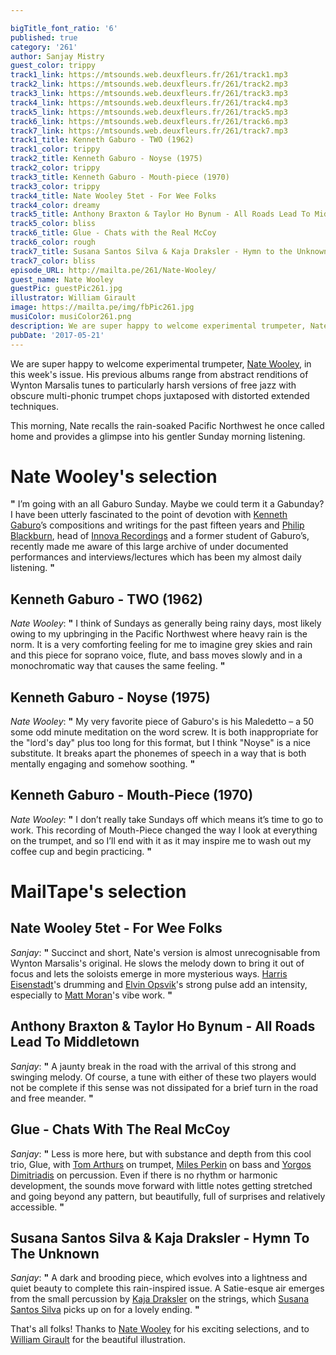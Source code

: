 ```yaml
---

bigTitle_font_ratio: '6'
published: true
category: '261'
author: Sanjay Mistry
guest_color: trippy
track1_link: https://mtsounds.web.deuxfleurs.fr/261/track1.mp3
track2_link: https://mtsounds.web.deuxfleurs.fr/261/track2.mp3
track3_link: https://mtsounds.web.deuxfleurs.fr/261/track3.mp3
track4_link: https://mtsounds.web.deuxfleurs.fr/261/track4.mp3
track5_link: https://mtsounds.web.deuxfleurs.fr/261/track5.mp3
track6_link: https://mtsounds.web.deuxfleurs.fr/261/track6.mp3
track7_link: https://mtsounds.web.deuxfleurs.fr/261/track7.mp3
track1_title: Kenneth Gaburo - TWO (1962)
track1_color: trippy
track2_title: Kenneth Gaburo - Noyse (1975)
track2_color: trippy
track3_title: Kenneth Gaburo - Mouth-piece (1970)
track3_color: trippy
track4_title: Nate Wooley 5tet - For Wee Folks
track4_color: dreamy
track5_title: Anthony Braxton & Taylor Ho Bynum - All Roads Lead To Middletown
track5_color: bliss
track6_title: Glue - Chats with the Real McCoy
track6_color: rough
track7_title: Susana Santos Silva & Kaja Draksler - Hymn to the Unknown
track7_color: bliss
episode_URL: http://mailta.pe/261/Nate-Wooley/
guest_name: Nate Wooley
guestPic: guestPic261.jpg
illustrator: William Girault
image: https://mailta.pe/img/fbPic261.jpg
musiColor: musiColor261.png
description: We are super happy to welcome experimental trumpeter, Nate Wooley, in this week's issue. Nate recalls the rain-soaked Pacific Northwest he once called home and provides a glimpse into his gentler Sunday morning listening.
pubDate: '2017-05-21'
---
```

We are super happy to welcome experimental trumpeter, [Nate Wooley](http://natewooley.com/), in this week's issue. His previous albums range from abstract renditions of Wynton Marsalis tunes to particularly harsh versions of free jazz with obscure multi-phonic trumpet chops juxtaposed with distorted extended techniques.
<p>This morning, Nate recalls the rain-soaked Pacific Northwest he once called home and provides a glimpse into his gentler Sunday morning listening.

# Nate Wooley's selection

**"** I’m going with an all Gaburo Sunday. Maybe we could term it a Gabunday? I have been utterly fascinated to the point of devotion with [Kenneth Gaburo](https://en.wikipedia.org/wiki/Kenneth_Gaburo)’s compositions and writings for the past fifteen years and [Philip Blackburn](http://philipblackburn.com/), head of [Innova Recordings](https://www.innova.mu/) and a former student of Gaburo’s, recently made me aware of this large archive of under documented performances and interviews/lectures which has been my almost daily listening. **"** 

## Kenneth Gaburo - TWO (1962)
_Nate Wooley_: **"** I think of Sundays as generally being rainy days, most likely owing to my upbringing in the Pacific Northwest where heavy rain is the norm. It is a very comforting feeling for me to imagine grey skies and rain and this piece for soprano voice, flute, and bass moves slowly and in a monochromatic way that causes the same feeling. **"** 

## Kenneth Gaburo - Noyse (1975)
_Nate Wooley_: **"** My very favorite piece of Gaburo's is his Maledetto – a 50 some odd minute meditation on the word screw. It is both inappropriate for the "lord's day" plus too long for this format, but I think "Noyse" is a nice substitute. It breaks apart the phonemes of speech in a way that is both mentally engaging and somehow soothing. **"** 

## Kenneth Gaburo - Mouth-Piece (1970)
_Nate Wooley_: **"** I don’t really take Sundays off which means it’s time to go to work. This recording of Mouth-Piece changed the way I look at everything on the trumpet, and so I’ll end with it as it may inspire me to wash out my coffee cup and begin practicing. **"** 

# MailTape's selection

## Nate Wooley 5tet - For Wee Folks
_Sanjay_: **"** Succinct and short, Nate's version is almost unrecognisable from Wynton Marsalis's original. He slows the melody down to bring it out of focus and lets the soloists emerge in more mysterious ways. [Harris Eisenstadt](http://www.harriseisenstadt.com/)'s drumming and [Elvin Opsvik](http://eivindopsvik.com/)'s strong pulse add an intensity, especially to [Matt Moran](http://mattmoran.com/bio.html)'s vibe work. **"** 

## Anthony Braxton & Taylor Ho Bynum - All Roads Lead To Middletown
_Sanjay_: **"** A jaunty break in the road with the arrival of this strong and swinging melody. Of course, a tune with either of these two players would not be complete if this sense was not dissipated for a brief turn in the road and free meander. **"** 

## Glue - Chats With The Real McCoy
_Sanjay_: **"** Less is more here, but with substance and depth from this cool trio, Glue, with [Tom Arthurs](http://www.tomarthurs.co.uk/) on trumpet, [Miles Perkin](http://www.milesperkin.com/) on bass and [Yorgos Dimitriadis](https://yorgosdimitriadis.com/) on percussion. Even if there is no rhythm or harmonic development, the sounds move forward with little notes getting stretched and going beyond any pattern, but beautifully, full of surprises and relatively accessible. **"** 

## Susana Santos Silva & Kaja Draksler - Hymn To The Unknown
_Sanjay_: **"** A dark and brooding piece, which evolves into a lightness and quiet beauty to complete this rain-inspired issue. A Satie-esque air emerges from the small percussion by [Kaja Draksler](https://www.youtube.com/playlist?list=PL6Gpvgcu3X_MyVWaSeJLwMeFAV_ALhQj-) on the strings, which [Susana Santos Silva](https://susanasantossilva.com/) picks up on for a lovely ending. **"** 

That's all folks! Thanks to [Nate Wooley](http://natewooley.com/) for his exciting selections, and to [William Girault](http://williamgirault.com/) for the beautiful illustration.
